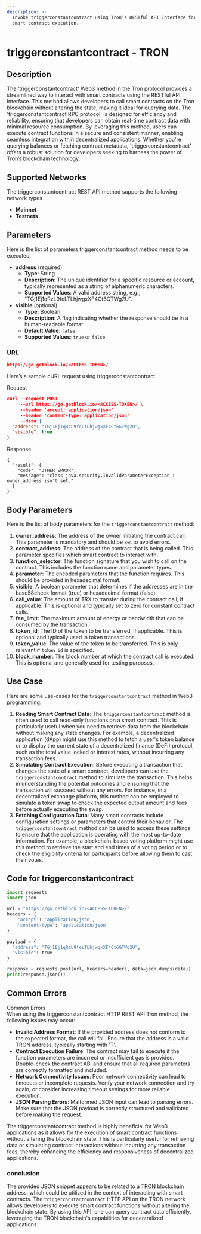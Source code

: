 ```yaml
---
description: >-
  Invoke triggerconstantcontract using Tron’s RESTful API Interface for seamless
  smart contract execution.
---
```


# triggerconstantcontract - TRON

## Description

The 'triggerconstantcontract' Web3 method in the Tron protocol provides a streamlined way to interact with smart contracts using the RESTful API Interface. This method allows developers to call smart contracts on the Tron blockchain without altering the state, making it ideal for querying data. The 'triggerconstantcontract RPC protocol' is designed for efficiency and reliability, ensuring that developers can obtain real-time contract data with minimal resource consumption. By leveraging this method, users can execute contract functions in a secure and consistent manner, enabling seamless integration within decentralized applications. Whether you're querying balances or fetching contract metadata, 'triggerconstantcontract' offers a robust solution for developers seeking to harness the power of Tron’s blockchain technology.

## Supported Networks

The triggerconstantcontract REST API method supports the following network types

* **Mainnet**
* **Testnets**

## Parameters

Here is the list of parameters triggerconstantcontract method needs to be executed.

* **address** (required)
  * **Type**: String
  * **Description**: The unique identifier for a specific resource or account, typically represented as a string of alphanumeric characters.
  * **Supported Values**: A valid address string, e.g., "TGj1Ej1qRzL9feLTLhjwgxXF4Ct6GTWg2U".
* **visible** (optional)
  * **Type**: Boolean
  * **Description**: A flag indicating whether the response should be in a human-readable format.
  * **Default Value**: `false`
  * **Supported Values**: `true` or `false`

### URL

```json
https://go.getblock.io/<ACCESS-TOKEN>/
```

Here’s a sample cURL request using triggerconstantcontract

Request

```json
curl --request POST 
     --url https://go.getblock.io/<ACCESS-TOKEN>/ \
     --header 'accept: application/json' 
     --header 'content-type: application/json' 
     --data {
  "address": "TGj1Ej1qRzL9feLTLhjwgxXF4Ct6GTWg2U",
  "visible": true
}
```

Response

<pre class="language-json"><code class="lang-json"><strong>{
</strong>  "result": {
    "code": "OTHER_ERROR",
    "message": "class java.security.InvalidParameterException : owner_address isn't set."
  }
}
</code></pre>

## Body Parameters

Here is the list of body parameters for the `triggerconstantcontract` method:

1. **owner\_address**: The address of the owner initiating the contract call. This parameter is mandatory and should be set to avoid errors.
2. **contract\_address**: The address of the contract that is being called. This parameter specifies which smart contract to interact with.
3. **function\_selector**: The function signature that you wish to call on the contract. This includes the function name and parameter types.
4. **parameter**: The encoded parameters that the function requires. This should be provided in hexadecimal format.
5. **visible**: A boolean parameter that determines if the addresses are in the base58check format (true) or hexadecimal format (false).
6. **call\_value**: The amount of TRX to transfer during the contract call, if applicable. This is optional and typically set to zero for constant contract calls.
7. **fee\_limit**: The maximum amount of energy or bandwidth that can be consumed by the transaction.
8. **token\_id**: The ID of the token to be transferred, if applicable. This is optional and typically used in token transactions.
9. **token\_value**: The value of the token to be transferred. This is only relevant if `token_id` is specified.
10. **block\_number**: The block number at which the contract call is executed. This is optional and generally used for testing purposes.

## Use Case

Here are some use-cases for the `triggerconstantcontract` method in Web3 programming:

1. **Reading Smart Contract Data**: The `triggerconstantcontract` method is often used to call read-only functions on a smart contract. This is particularly useful when you need to retrieve data from the blockchain without making any state changes. For example, a decentralized application (dApp) might use this method to fetch a user's token balance or to display the current state of a decentralized finance (DeFi) protocol, such as the total value locked or interest rates, without incurring any transaction fees.
2. **Simulating Contract Execution**: Before executing a transaction that changes the state of a smart contract, developers can use the `triggerconstantcontract` method to simulate the transaction. This helps in understanding the potential outcomes and ensuring that the transaction will succeed without any errors. For instance, in a decentralized exchange platform, this method can be employed to simulate a token swap to check the expected output amount and fees before actually executing the swap.
3. **Fetching Configuration Data**: Many smart contracts include configuration settings or parameters that control their behavior. The `triggerconstantcontract` method can be used to access these settings to ensure that the application is operating with the most up-to-date information. For example, a blockchain-based voting platform might use this method to retrieve the start and end times of a voting period or to check the eligibility criteria for participants before allowing them to cast their votes.

## Code for triggerconstantcontract

```python
import requests
import json

url = "https://go.getblock.io/<ACCESS-TOKEN>/"
headers = {
    'accept': 'application/json',
    'content-type': 'application/json'
}

payload = {
  "address": "TGj1Ej1qRzL9feLTLhjwgxXF4Ct6GTWg2U",
  "visible": true
}

response = requests.post(url, headers=headers, data=json.dumps(data))
print(response.json())
```

## Common Errors

Common Errors\
When using the triggerconstantcontract HTTP REST API Tron method, the following issues may occur:

* **Invalid Address Format**: If the provided address does not conform to the expected format, the call will fail. Ensure that the address is a valid TRON address, typically starting with 'T'.
* **Contract Execution Failure**: The contract may fail to execute if the function parameters are incorrect or insufficient gas is provided. Double-check the contract ABI and ensure that all required parameters are correctly formatted and included.
* **Network Connectivity Issues**: Poor network connectivity can lead to timeouts or incomplete requests. Verify your network connection and try again, or consider increasing timeout settings for more reliable execution.
* **JSON Parsing Errors**: Malformed JSON input can lead to parsing errors. Make sure that the JSON payload is correctly structured and validated before making the request.

The triggerconstantcontract method is highly beneficial for Web3 applications as it allows for the execution of smart contract functions without altering the blockchain state. This is particularly useful for retrieving data or simulating contract interactions without incurring any transaction fees, thereby enhancing the efficiency and responsiveness of decentralized applications.

### conclusion

The provided JSON snippet appears to be related to a TRON blockchain address, which could be utilized in the context of interacting with smart contracts. The `triggerconstantcontract` HTTP API on the TRON network allows developers to execute smart contract functions without altering the blockchain state. By using this API, one can query contract data efficiently, leveraging the TRON blockchain's capabilities for decentralized applications.
